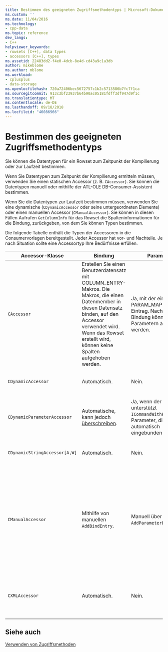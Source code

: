 ```yaml
---
title: Bestimmen des geeigneten Zugriffsmethodentyps | Microsoft-Dokumentation
ms.custom: ''
ms.date: 11/04/2016
ms.technology:
- cpp-data
ms.topic: reference
dev_langs:
- C++
helpviewer_keywords:
- rowsets [C++], data types
- accessors [C++], types
ms.assetid: 22483dd2-f4e0-4dcb-8e4d-cd43a9c1a3db
author: mikeblome
ms.author: mblome
ms.workload:
- cplusplus
- data-storage
ms.openlocfilehash: 720a72406bec5672757c1b2c5713586b7fc7f1ca
ms.sourcegitcommit: 913c3bf23937b64b90ac05181fdff3df947d9f1c
ms.translationtype: MT
ms.contentlocale: de-DE
ms.lasthandoff: 09/18/2018
ms.locfileid: "46086966"
---
```

# <a name="determining-which-type-of-accessor-to-use"></a>Bestimmen des geeigneten Zugriffsmethodentyps

Sie können die Datentypen für ein Rowset zum Zeitpunkt der Kompilierung oder zur Laufzeit bestimmen.  
  
Wenn Sie Datentypen zum Zeitpunkt der Kompilierung ermitteln müssen, verwenden Sie einen statischen Accessor (z. B. `CAccessor`). Sie können die Datentypen manuell oder mithilfe der ATL-OLE DB-Consumer-Assistent bestimmen.  
  
Wenn Sie die Datentypen zur Laufzeit bestimmen müssen, verwenden Sie eine dynamische (`CDynamicAccessor` oder seine untergeordneten Elemente) oder einen manuellen Accessor (`CManualAccessor`). Sie können in diesen Fällen Aufrufen `GetColumnInfo` für das Rowset die Spalteninformationen für die Bindung, zurückgeben, von dem Sie können Typen bestimmen.  
  
Die folgende Tabelle enthält die Typen der Accessoren in die Consumervorlagen bereitgestellt. Jeder Accessor hat vor- und Nachteile. Je nach Situation sollte eine Accessortyp Ihre Bedürfnisse erfüllen.  
  
|Accessor-Klasse|Bindung|Parameter|Kommentar|  
|--------------------|-------------|---------------|-------------|  
|`CAccessor`|Erstellen Sie einen Benutzerdatensatz mit COLUMN_ENTRY-Makros. Die Makros, die einen Datenmember in diesen Datensatz binden, auf den Accessor verwendet wird. Wenn das Rowset erstellt wird, können keine Spalten aufgehoben werden.|Ja, mit der eine PARAM_MAP Makro-Eintrag. Nach der Bindung können nicht Parametern aufgehoben werden.|Am schnellsten Zugriffsmethode aufgrund von wenig Code.|  
|`CDynamicAccessor`|Automatisch.|Nein.|Nützlich, wenn Sie nicht, dass den Typ der Daten in einem Rowset wissen.|  
|`CDynamicParameterAccessor`|Automatische, kann jedoch [überschreiben](../../data/oledb/overriding-a-dynamic-accessor.md).|Ja, wenn der Anbieter unterstützt `ICommandWithParameters`. Parameter, die automatisch eingebunden werden.|Langsamer als `CDynamicAccessor` aber hilfreich zum Aufrufen der generischer gespeicherter Prozeduren.|  
|`CDynamicStringAccessor[A,W]`|Automatisch.|Nein.|Ruft Daten aus dem Datenspeicher als Zeichenfolgendaten ab.|  
|`CManualAccessor`|Mithilfe von manuellen `AddBindEntry`.|Manuell über `AddParameterEntry`.|Sehr schnell; Parameter und Spalten werden nur einmal gebunden. Sie bestimmen den Typ des zu verwendenden Daten. (Finden Sie unter [DBVIEWER](https://github.com/Microsoft/VCSamples) ein Beispiel für.) Benötigt mehr Code als `CDynamicAccessor` oder `CAccessor`. Es ist eher wie OLE DB nicht direkt aufrufen.|  
|`CXMLAccessor`|Automatisch.|Nein.|Ruft Daten aus dem Datenspeicher als Zeichenfolgedaten zugegriffen, und formatiert die Ausgabe als XML-Tags Daten.|  
  
## <a name="see-also"></a>Siehe auch  

[Verwenden von Zugriffsmethoden](../../data/oledb/using-accessors.md)